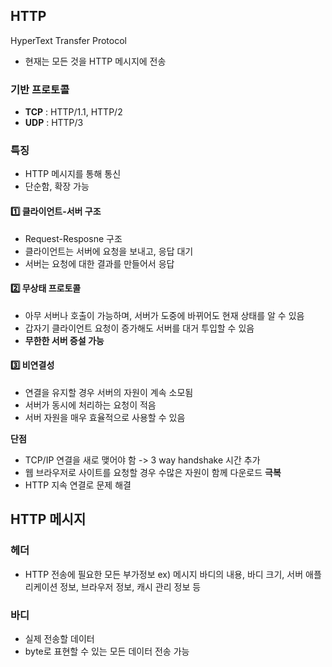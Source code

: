 ## HTTP
HyperText Transfer Protocol
- 현재는 모든 것을 HTTP 메시지에 전송
### 기반 프로토콜
- **TCP** : HTTP/1.1, HTTP/2
- **UDP** : HTTP/3
### 특징
- HTTP 메시지를 통해 통신
- 단순함, 확장 가능
#### 1️⃣ 클라이언트-서버 구조
- Request-Resposne 구조
- 클라이언트는 서버에 요청을 보내고, 응답 대기
- 서버는 요청에 대한 결과를 만들어서 응답
#### 2️⃣ 무상태 프로토콜
- 아무 서버나 호출이 가능하며, 서버가 도중에 바뀌어도 현재 상태를 알 수 있음
- 갑자기 클라이언트 요청이 증가해도 서버를 대거 투입할 수 있음
- **무한한 서버 증설 가능**
#### 3️⃣ 비연결성
- 연결을 유지할 경우 서버의 자원이 계속 소모됨
- 서버가 동시에 처리하는 요청이 적음
- 서버 자원을 매우 효율적으로 사용할 수 있음

**단점**
- TCP/IP 연결을 새로 맺어야 함 -> 3 way handshake 시간 추가
- 웹 브라우저로 사이트를 요청할 경우 수많은 자원이 함께 다운로드
**극복**
- HTTP 지속 연결로 문제 해결
## HTTP 메시지
### 헤더
- HTTP 전송에 필요한 모든 부가정보
  ex) 메시지 바디의 내용, 바디 크기, 서버 애플리케이션 정보, 브라우저 정보, 캐시 관리 정보 등
### 바디
- 실제 전송할 데이터
- byte로 표현할 수 있는 모든 데이터 전송 가능